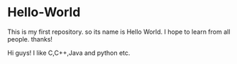 # Hello-World
This is my first repository. so its name is Hello World. I hope to learn from all people. thanks!

Hi guys!
I like C,C++,Java and python etc.
